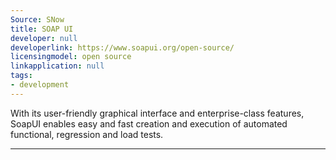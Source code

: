 ```yaml
---
Source: SNow
title: SOAP UI
developer: null
developerlink: https://www.soapui.org/open-source/
licensingmodel: open source
linkapplication: null
tags:
- development
---
```

With its user-friendly graphical interface and enterprise-class features, SoapUI enables easy and fast creation and execution of automated functional, regression and load tests. 

---

